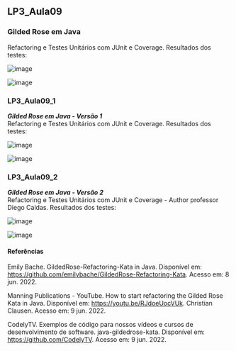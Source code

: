 ## LP3_Aula09

### Gilded Rose em Java
Refactoring e Testes Unitários com JUnit e Coverage. Resultados dos testes:  

![image](https://user-images.githubusercontent.com/70042571/174126278-d6421a31-2a13-425b-ae54-507f41255cf0.png)  

![image](https://user-images.githubusercontent.com/70042571/174126504-aa4f1b0e-6940-4c47-bf42-ed23c70cfc4d.png)  


### LP3_Aula09_1
***Gilded Rose em Java - Versão 1***  
Refactoring e Testes Unitários com JUnit e Coverage. Resultados dos testes:  

![image](https://user-images.githubusercontent.com/70042571/178157059-19336456-0cad-4026-b03c-6bd702a56c54.png)

![image](https://user-images.githubusercontent.com/70042571/178157176-f85b32df-c16d-4baf-9bd8-32013b587d72.png)


### LP3_Aula09_2
***Gilded Rose em Java - Versão 2***  
Refactoring e Testes Unitários com JUnit e Coverage - Author professor Diego Caldas. Resultados dos testes:  

![image](https://user-images.githubusercontent.com/70042571/178157317-6f205d48-9174-4947-b24e-886807e02831.png)

![image](https://user-images.githubusercontent.com/70042571/178157359-2507dde3-4794-481b-a4c1-12fb0bed458b.png)


#### Referências  

Emily Bache. GildedRose-Refactoring-Kata in Java. Disponível em: https://github.com/emilybache/GildedRose-Refactoring-Kata. Acesso em: 8 jun. 2022.  

Manning Publications - YouTube. How to start refactoring the Gilded Rose Kata in Java. Disponível em: https://youtu.be/RJdoeUocVUk. Christian Clausen. Acesso em: 9 jun. 2022.  

CodelyTV. Exemplos de código para nossos vídeos e cursos de desenvolvimento de software. java-gildedrose-kata. Disponível em: https://github.com/CodelyTV. Acesso em: 9 jun. 2022.

